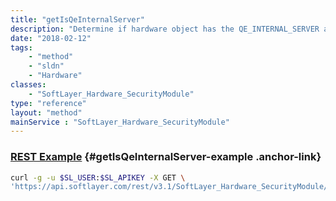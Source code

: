 ```yaml
---
title: "getIsQeInternalServer"
description: "Determine if hardware object has the QE_INTERNAL_SERVER attribute."
date: "2018-02-12"
tags:
    - "method"
    - "sldn"
    - "Hardware"
classes:
    - "SoftLayer_Hardware_SecurityModule"
type: "reference"
layout: "method"
mainService : "SoftLayer_Hardware_SecurityModule"
---
```


### [REST Example](#getIsQeInternalServer-example) <a href="/article/rest/"><i class="fas fa-question"></i></a> {#getIsQeInternalServer-example .anchor-link} 
```bash
curl -g -u $SL_USER:$SL_APIKEY -X GET \
'https://api.softlayer.com/rest/v3.1/SoftLayer_Hardware_SecurityModule/{SoftLayer_Hardware_SecurityModuleID}/getIsQeInternalServer'
```
